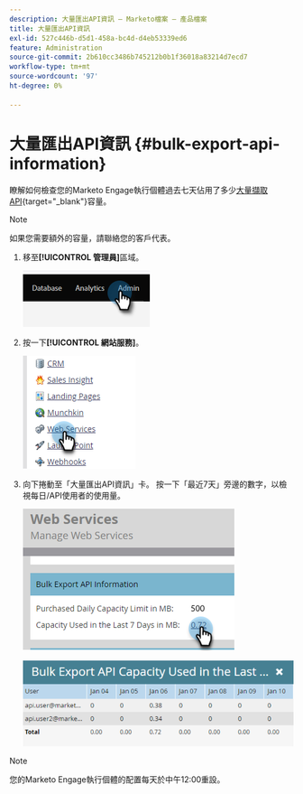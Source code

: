 ```yaml
---
description: 大量匯出API資訊 — Marketo檔案 — 產品檔案
title: 大量匯出API資訊
exl-id: 527c446b-d5d1-458a-bc4d-d4eb53339ed6
feature: Administration
source-git-commit: 2b610cc3486b745212b0b1f36018a83214d7ecd7
workflow-type: tm+mt
source-wordcount: '97'
ht-degree: 0%

---
```


# 大量匯出API資訊 {#bulk-export-api-information}

瞭解如何檢查您的Marketo Engage執行個體過去七天佔用了多少[大量擷取API](https://experienceleague.adobe.com/zh-hant/docs/marketo-developer/marketo/rest/bulk-extract/bulk-extract){target="_blank"}容量。

>[!NOTE]
>
>如果您需要額外的容量，請聯絡您的客戶代表。

1. 移至&#x200B;**[!UICONTROL 管理員]**&#x200B;區域。

   ![](assets/bulk-export-api-information-1.png)

1. 按一下&#x200B;**[!UICONTROL 網站服務]**。

   ![](assets/bulk-export-api-information-2.png)

1. 向下捲動至「大量匯出API資訊」卡。 按一下「最近7天」旁邊的數字，以檢視每日/API使用者的使用量。

   ![](assets/bulk-export-api-information-3.png)

   ![](assets/bulk-export-api-information-4.png)

>[!NOTE]
>
>您的Marketo Engage執行個體的配置每天於中午12:00重設。
